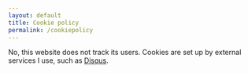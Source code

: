 ```yaml
---
layout: default
title: Cookie policy
permalink: /cookiepolicy
---
```



No, this website does not track its users. Cookies are set up by external
services I use, such as [Disqus](http://disqus.com/ "Disqus").
